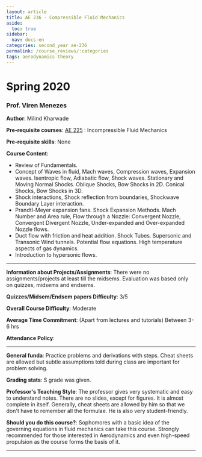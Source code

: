 ```yaml
---
layout: article
title: AE 236 - Compressible Fluid Mechanics
aside:
  toc: true
sidebar:
  nav: docs-en
categories: second_year ae-236
permalink: /course_reviews/:categories
tags: aerodynamics theory
---
```


# Spring 2020
### Prof. Viren Menezes
**Author**: Milind Kharwade

**Pre-requisite courses**: [AE 225](/course_reviews/second_year/ae-225.html) : Incompressible Fluid Mechanics


**Pre-requisite skills**: None

**Course Content**:
* Review of Fundamentals.
* Concept of Waves in fluid, Mach waves, Compression waves, Expansion waves.
Isentropic flow, Adiabatic flow, Shock waves. Stationary and Moving Normal Shocks. Oblique Shocks, Bow Shocks in 2D. Conical Shocks, Bow Shocks in 3D.
* Shock interactions, Shock reflection from boundaries, Shockwave Boundary Layer interaction.
* Prandtl-Meyer expansion fans. Shock Expansion Methods. Mach Number and Area rule, Flow through a Nozzle: Convergent Nozzle, Convergent Divergent Nozzle, Under-expanded and Over-expanded Nozzle flows.
* Duct flow with friction and heat addition. Shock Tubes. Supersonic and Transonic Wind tunnels. Potential flow equations. High temperature aspects of gas dynamics.
* Introduction to hypersonic flows.


---

**Information about Projects/Assignments**: There were no assignments/projects at least till the midsems. Evaluation was based only on quizzes, midsems and endsems.


**Quizzes/Midsem/Endsem papers Difficulty**: 3/5

**Overall Course Difficulty**: Moderate

**Average Time Commitment**:
(Apart from lectures and tutorials)
Between 3-6 hrs


**Attendance Policy**:

---

**General funda**: Practice problems and derivations with steps. Cheat sheets are allowed but subtle assumptions told during class are important for problem solving.


**Grading stats**: S grade was given.

**Professor's Teaching Style**: The professor gives very systematic and easy to understand notes. There are no slides, except for figures. It is almost complete in itself. Generally, cheat sheets are allowed by him so that we don't have to remember all the formulae. He is also very student-friendly.

**Should you do this course?**: Sophomores with a basic idea of the governing equations in fluid mechanics can take this course. Strongly recommended for those interested in Aerodynamics and even high-speed propulsion as the course forms the basis of it.


---
